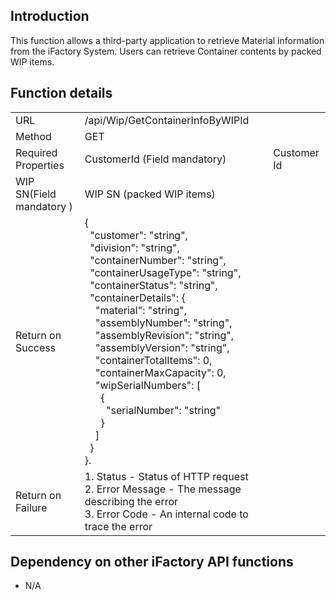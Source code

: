 **Introduction**
----------------

This function allows a third-party application to retrieve Material information from the iFactory System. Users can retrieve Container contents by packed WIP items.

  

**Function details**
--------------------

|     |     |     |
| --- | --- | --- |
| URL | /api/Wip/GetContainerInfoByWIPId |     |
| Method | GET |     |
| Required Properties | CustomerId (Field mandatory) | Customer Id |
| WIP SN(Field mandatory ) | WIP SN (packed WIP items) |
| Return on Success | {  <br />  "customer": "string",  <br />  "division": "string",  <br />  "containerNumber": "string",  <br />  "containerUsageType": "string",  <br />  "containerStatus": "string",  <br />  "containerDetails": {  <br />    "material": "string",  <br />    "assemblyNumber": "string",  <br />    "assemblyRevision": "string",  <br />    "assemblyVersion": "string",  <br />    "containerTotalItems": 0,  <br />    "containerMaxCapacity": 0,  <br />    "wipSerialNumbers": \[  <br />      {  <br />        "serialNumber": "string"  <br />      }  <br />    \]  <br />  }  <br />}. |     |
| Return on Failure | 1.  Status - Status of HTTP request<br />2.  Error Message - The message describing the error            <br />3.  Error Code - An internal code to trace the error |     |

**Dependency on other iFactory API functions**
----------------------------------------------

*   N/A